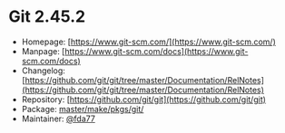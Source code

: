 # Git 2.45.2
 - Homepage: [https://www.git-scm.com/](https://www.git-scm.com/)
 - Manpage: [https://www.git-scm.com/docs](https://www.git-scm.com/docs)
 - Changelog: [https://github.com/git/git/tree/master/Documentation/RelNotes](https://github.com/git/git/tree/master/Documentation/RelNotes)
 - Repository: [https://github.com/git/git](https://github.com/git/git)
 - Package: [master/make/pkgs/git/](https://github.com/Freetz-NG/freetz-ng/tree/master/make/pkgs/git/)
 - Maintainer: [@fda77](https://github.com/fda77)

